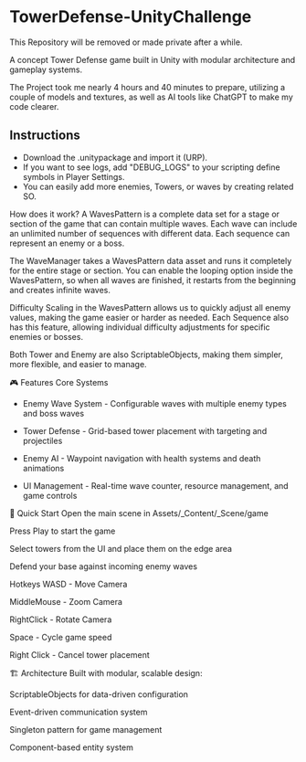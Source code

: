 # TowerDefense-UnityChallenge
This Repository will be removed or made private after a while.

A concept Tower Defense game built in Unity with modular architecture and gameplay systems.

The Project took me nearly 4 hours and 40 minutes to prepare, utilizing a couple of models and textures, as well as AI tools like ChatGPT to make my code clearer.

## Instructions
- Download the .unitypackage and import it (URP).
- If you want to see logs, add "DEBUG_LOGS" to your scripting define symbols in Player Settings.
- You can easily add more enemies, Towers, or waves by creating related SO.

How does it work?
A WavesPattern is a complete data set for a stage or section of the game that can contain multiple waves.
Each wave can include an unlimited number of sequences with different data.
Each sequence can represent an enemy or a boss.

The WaveManager takes a WavesPattern data asset and runs it completely for the entire stage or section.
You can enable the looping option inside the WavesPattern, so when all waves are finished, it restarts from the beginning and creates infinite waves.

Difficulty Scaling in the WavesPattern allows us to quickly adjust all enemy values, making the game easier or harder as needed. Each Sequence also has this feature, allowing individual difficulty adjustments for specific enemies or bosses.

Both Tower and Enemy are also ScriptableObjects, making them simpler, more flexible, and easier to manage.


🎮 Features
Core Systems

- Enemy Wave System - Configurable waves with multiple enemy types and boss waves

- Tower Defense - Grid-based tower placement with targeting and projectiles

- Enemy AI - Waypoint navigation with health systems and death animations

- UI Management - Real-time wave counter, resource management, and game controls


🚀 Quick Start
Open the main scene in Assets/_Content/_Scene/game

Press Play to start the game

Select towers from the UI and place them on the edge area

Defend your base against incoming enemy waves

Hotkeys
WASD - Move Camera

MiddleMouse - Zoom Camera

RightClick - Rotate Camera

Space - Cycle game speed

Right Click - Cancel tower placement

🏗️ Architecture
Built with modular, scalable design:

ScriptableObjects for data-driven configuration

Event-driven communication system

Singleton pattern for game management

Component-based entity system
